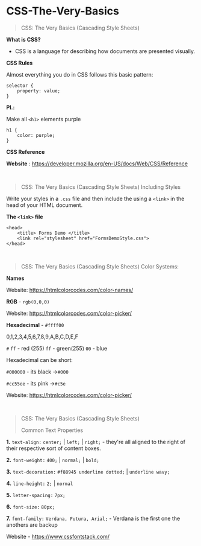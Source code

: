 # CSS-The-Very-Basics

>  
> CSS: The Very Basics (Cascading Style Sheets)
>

**What is CSS?**

- CSS is a language for describing how documents are presented visually.

**CSS Rules**

Almost everything you do in CSS follows this basic pattern:

```
selector {
    property: value;
}
```

**Pl.:**

Make all ```<h1>``` elements purple
  
```
h1 {
    color: purple;
}
```

**CSS Reference**

**Website** : https://developer.mozilla.org/en-US/docs/Web/CSS/Reference

&nbsp;

>  
> CSS: The Very Basics (Cascading Style Sheets)
> Including Styles

Write your styles in a ```.css``` file and then include the using a ```<link>``` in the head of your HTML document.

**The ```<link>``` file**

```
<head>
    <title> Forms Demo </title>
    <link rel="stylesheet" href="FormsDemoStyle.css">
</head>
```

&nbsp;

>  
> CSS: The Very Basics (Cascading Style Sheets)
> Color Systems:

**Names**

Website: https://htmlcolorcodes.com/color-names/



**RGB** - ```rgb(0,0,0)```

Website: https://htmlcolorcodes.com/color-picker/



**Hexadecimal** - ```#ffff00```

0,1,2,3,4,5,6,7,8,9,A,B,C,D,E,F

```#```  ```ff``` - red (255)
```ff``` - green(255)
```00``` - blue


Hexadecimal can be short: 

```#000000``` - its black ->```#000```

```#cc55ee``` - its pink ->```#c5e```

Website: https://htmlcolorcodes.com/color-picker/

&nbsp;

>  
> CSS: The Very Basics (Cascading Style Sheets)
> 
> Common Text Properties

**1.** ```text-align:```  ```center;``` | ```left;``` | ```right;``` - they're all aligned to the right of their respective sort of content boxes.

**2.** ```font-weight:``` ```400;``` | ```normal;``` | ```bold;```

**3.** ```text-decoration:``` ```#f88945 underline dotted;``` | ```underline wavy;```

**4.** ```line-height:``` ```2;``` | ```normal```

**5.** ```letter-spacing:``` ```7px;```

**6.**  ```font-size:``` ```80px;```

**7.**  ```font-family:``` ```Verdana, Futura, Arial;``` - Verdana is the first one the anothers are backup 

Website - https://www.cssfontstack.com/
